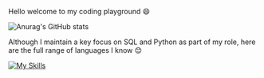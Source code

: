 Hello welcome to my coding playground 😄

![Anurag's GitHub stats](https://github-readme-stats.vercel.app/api?username=triciapolor&show_icons=true&theme=omni)


Although I maintain a key focus on SQL and Python as part of my role, here are the full range of languages I know 😊

[![My Skills](https://skillicons.dev/icons?i=js,html,css,mysql,python,r)](https://skillicons.dev)
